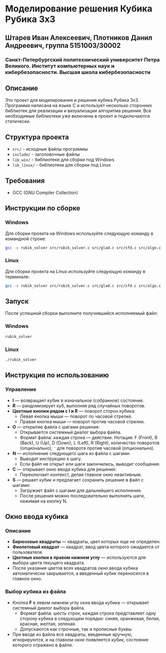 # Моделирование решения Кубика Рубика 3x3
## Штарев Иван Алексеевич, Плотников Данил Андреевич, группа 5151003/30002
### Санкт-Петербургский политехнический университет Петра Великого. Институт компьютерных наук и кибербезопасности. Высшая школа кибербезопасности

## Описание

Это проект для моделирования и решения кубика Рубика 3x3. Программа написана на языке C и использует несколько сторонних библиотек для реализации и визуализации алгоритма решения. Все необходимые библиотеки уже включены в проект и подключаются статически.

## Структура проекта

- `src/` - исходные файлы программы
- `include/` - заголовочные файлы
- `lib_win/` - библиотеки для сборки под Windows
- `lib_linux/` - библиотеки для сборки под Linux

## Требования

- GCC (GNU Compiler Collection)

## Инструкции по сборке

### Windows

Для сборки проекта на Windows используйте следующую команду в командной строке:

```sh
gcc -o rubik_solver src/rubik_solver.c src/glad.c src/sfd.c src/algo.c src/colors.c src/cube.c src/interface.c src/objects.c src/shaders.c -I./include -L./lib_win -lglfw3 -lgdi32 -lopengl32 -lglu32 -lcomdlg32 -mwindows -w
```

### Linux

Для сборки проекта на Linux используйте следующую команду в терминале:

```sh
gcc -o rubik_solver src/rubik_solver.c src/glad.c src/sfd.c src/algo.c src/colors.c src/cube.c src/interface.c src/objects.c src/shaders.c -I./include -L./lib_linux -lGL -lglfw -lm -w
```

## Запуск

После успешной сборки выполните получившийся исполняемый файл:

### Windows
```sh
rubik_solver
```
### Linux
```sh
./rubik_solver
```

## Инструкция по использованию

### Управление

- **I** — возвращает кубик в изначальное (собранное) состояние.
- **R** — рандомизирует куб, выполняя ряд случайных поворотов.
- **Цветные кнопки рядом с I и R** — поворот сторон кубика:
  - Левая кнопка мыши — поворот по часовой стрелке.
  - Правая кнопка мыши — поворот против часовой стрелки.
- **O** — открытие файла с шагами решения:
  - Открывается системный диалог выбора файла.
  - Формат файла: каждая строка — действие. Нотация: F (Front), B (Back), U (Up), D (Down), L (Left), R (Right), количество поворотов (опционально), `'` для поворота против часовой (опционально).
- **N** — исполнение следующего шага из файла с шагами:
  - Выводит инструкцию к шагу.
  - Если файл не открыт или шаги закончились, выводит сообщение.
- **C** — открывает окно ввода кубика для решения:
  - Переключает контекст, делая главное окно неактивным.
- **S** — решает кубик и предлагает сохранить решение в файл с шагами:
  - Загружает файл с шагами для дальнейшего исполнения.
  - После решения можно последовательно выполнять шаги, нажимая на кнопку N.

## Окно ввода кубика

### Описание

- **Бирюзовые квадраты** — квадраты, цвет которых еще не определен.
- **Фиолетовый квадрат** — квадрат, ввод цвета которого ожидается от пользователя.
- **Цветные кнопки в правом нижнем углу** — используются для выбора цвета текущего квадрата.
- После указания цветов всех квадратов окно ввода кубика автоматически закрывается, а введенный кубик переносится в главное окно.

### Выбор кубика из файла

- Кнопка **F** в левом нижнем углу окна ввода кубика — открывает системный диалог выбора файла.
  - Формат файла: шесть строк, каждая строка представляет одну сторону кубика в следующем порядке: синяя, оранжевая, белая, красная, желтая, зеленая.
  - Допускаются как строчные, так и прописные буквы.
- При вводе из файла все квадраты, введенные вручную, игнорируются, и на главном окне появляется кубик, состояние которого отражено в файле.
